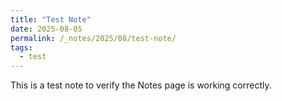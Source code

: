 ```yaml
---
title: "Test Note"
date: 2025-08-05
permalink: /_notes/2025/08/test-note/
tags:
  - test
---
```


This is a test note to verify the Notes page is working correctly.
